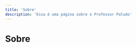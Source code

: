 ```yaml
---
title: 'Sobre'
description: 'Essa é uma página sobre o Professor Paludo'
---
```


<!-- Content of the page -->

# Sobre